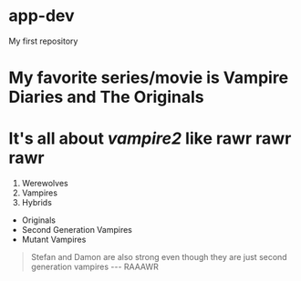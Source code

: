 # app-dev
My first repository
# My favorite series/movie is **Vampire Diaries** and **The Originals**
# It's all about *vampire2* like rawr rawr rawr
1. Werewolves
2. Vampires
3. Hybrids
- Originals
- Second Generation Vampires
- Mutant Vampires
> Stefan and Damon are also strong even though they are just second generation vampires
--- RAAAWR
